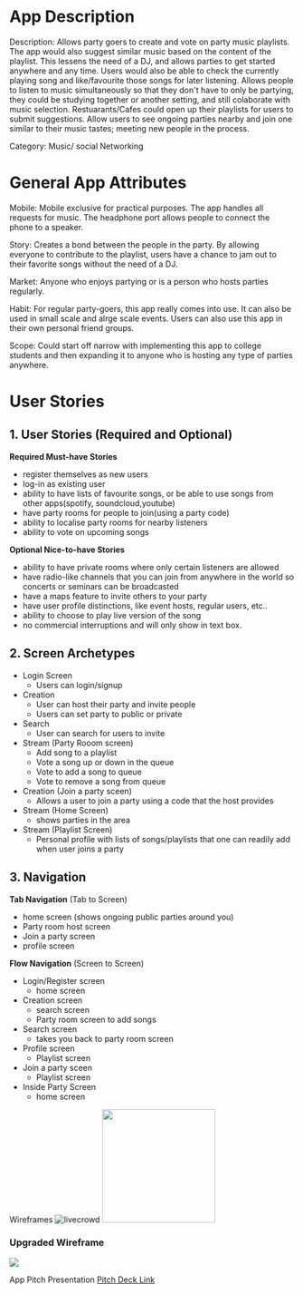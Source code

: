 # App Description

Description: Allows party goers to create and vote on party music playlists. The app would also suggest similar music based on the content of the playlist. This lessens the need of a DJ, and allows parties to get started anywhere and any time. Users would also be able to check the currently playing song and like/favourite those songs for later listening. Allows people to listen to music simultaneously so that they don't have to only be partying, they could be studying together or another setting, and still colaborate with music selection. Restuarants/Cafes could open up their playlists for users to submit suggestions. Allow users to see ongoing parties nearby and join one similar to their music tastes; meeting new people in the process.

Category: Music/ social Networking

# General App Attributes

Mobile: Mobile exclusive for practical purposes. The app handles all requests for music. The headphone port allows people to connect the phone to a speaker.

Story: Creates a bond between the people in the party. By allowing everyone to contribute to the playlist, users have a chance to jam out to their favorite songs without the need of a DJ.

Market: Anyone who enjoys partying or is a person who hosts parties regularly.

Habit: For regular party-goers, this app really comes into use. It can also be used in small scale and alrge scale events. Users can also use this app in their own personal friend groups.

Scope: Could start off narrow with implementing this app to college students and then expanding it to anyone who is hosting any type of parties anywhere.

# User Stories
## 1. User Stories (Required and Optional)

**Required Must-have Stories**
 * register themselves as new users
 * log-in as existing user
 * ability to have lists of favourite songs, or be able to use songs from other apps(spotify, soundcloud,youtube)
 * have party rooms for people to join(using a party code)
 * ability to localise party rooms for nearby listeners
 * ability to vote on upcoming songs
 

**Optional Nice-to-have Stories**
 * ability to have private rooms where only certain listeners are allowed 
 * have radio-like channels that you can join from anywhere in the world so concerts or seminars can be broadcasted
 * have a maps feature to invite others to your party
 * have user profile distinctions, like event hosts, regular users, etc..
 * ability to choose to play live version of the song
 * no commercial interruptions and will only show in text box.

## 2. Screen Archetypes

 * Login Screen
   * Users can login/signup
 * Creation
   * User can host their party and invite people
   * Users can set party to public or private
 * Search
     * User can search for users to invite
 * Stream (Party Rooom screen)
   * Add song to a playlist
   * Vote a song up or down in the queue
   * Vote to add a song to queue
   * Vote to remove a song from queue
 *  Creation (Join a party sceen)
     *  Allows a user to join a party using a code that the host provides 
 * Stream (Home Screen)
    * shows parties in the area
 * Stream (Playlist Screen)
    * Personal profile with lists of songs/playlists that one can readily add when user joins a party
## 3. Navigation

**Tab Navigation** (Tab to Screen)

 * home screen (shows ongoing public parties around you)
 * Party room host screen
 * Join a party screen
 * profile screen

**Flow Navigation** (Screen to Screen)

 * Login/Register screen
   * home screen
 * Creation screen
   * search screen
   * Party room screen to add songs
 * Search screen
    * takes you back to party room screen
 * Profile screen
     * Playlist screen 
 *  Join a party sceen
    *  Playlist screen
 * Inside Party Screen
    * home screen
    
    
Wireframes
![livecrowd](https://user-images.githubusercontent.com/29615839/48666889-3f630400-ea7f-11e8-9cb6-75e343c05138.png)
<img src="http://g.recordit.co/9Y7uhFDHG2.gif" width=200><br>
### Upgraded Wireframe
<img src="http://g.recordit.co/pKEvTPJ3v4.gif"><br>

App Pitch Presentation
[Pitch Deck Link](https://docs.google.com/presentation/d/e/2PACX-1vRRDN2vAhUGiaZ0F-JjjFZFhFxHQzjDGY8a95Y0P0GiRBxggXzyOmcuEg3OTabg5sVuKzH-MFI7ghUS/pub?start=false&loop=false&delayms=3000)




